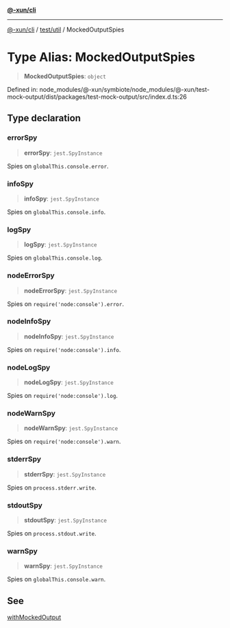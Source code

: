 [**@-xun/cli**](../../../README.md)

***

[@-xun/cli](../../../README.md) / [test/util](../README.md) / MockedOutputSpies

# Type Alias: MockedOutputSpies

> **MockedOutputSpies**: `object`

Defined in: node\_modules/@-xun/symbiote/node\_modules/@-xun/test-mock-output/dist/packages/test-mock-output/src/index.d.ts:26

## Type declaration

### errorSpy

> **errorSpy**: `jest.SpyInstance`

Spies on `globalThis.console.error`.

### infoSpy

> **infoSpy**: `jest.SpyInstance`

Spies on `globalThis.console.info`.

### logSpy

> **logSpy**: `jest.SpyInstance`

Spies on `globalThis.console.log`.

### nodeErrorSpy

> **nodeErrorSpy**: `jest.SpyInstance`

Spies on `require('node:console').error`.

### nodeInfoSpy

> **nodeInfoSpy**: `jest.SpyInstance`

Spies on `require('node:console').info`.

### nodeLogSpy

> **nodeLogSpy**: `jest.SpyInstance`

Spies on `require('node:console').log`.

### nodeWarnSpy

> **nodeWarnSpy**: `jest.SpyInstance`

Spies on `require('node:console').warn`.

### stderrSpy

> **stderrSpy**: `jest.SpyInstance`

Spies on `process.stderr.write`.

### stdoutSpy

> **stdoutSpy**: `jest.SpyInstance`

Spies on `process.stdout.write`.

### warnSpy

> **warnSpy**: `jest.SpyInstance`

Spies on `globalThis.console.warn`.

## See

[withMockedOutput](../functions/withMockedOutput.md)
